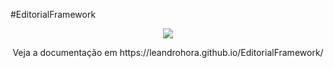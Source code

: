 #EditorialFramework
<p align="center">
<img src="https://cdn.rawgit.com/leandrohora/EditorialFramework/gh-pages/capa.png">
</p>
<p align="center">
  Veja a documentação em https://leandrohora.github.io/EditorialFramework/
</p>
